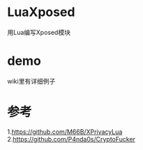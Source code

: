 # LuaXposed
用Lua编写Xposed模块
# demo
wiki里有详细例子
# 参考
1.https://github.com/M66B/XPrivacyLua \
2.https://github.com/P4nda0s/CryptoFucker
